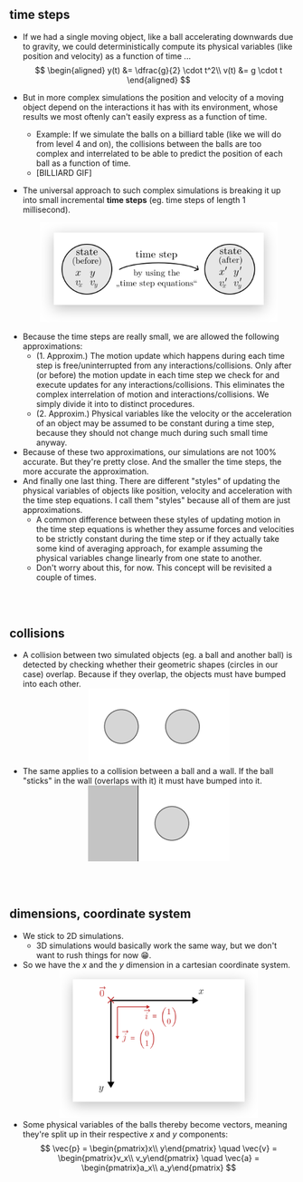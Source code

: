 ## time steps
+ If we had a single moving object, like a ball accelerating downwards due to gravity, we could deterministically compute its physical variables (like position and velocity) as a function of time ...
$$
\begin{aligned}
y(t) &= \dfrac{g}{2} \cdot t^2\\
v(t) &= g \cdot t
\end{aligned}
$$
+ But in more complex simulations the position and velocity of a moving object depend on the interactions it has with its environment, whose results we most oftenly can't easily express as a function of time.
  - Example: If we simulate the balls on a billiard table (like we will do from level 4 and on), the collisions between the balls are too complex and interrelated to be able to predict the position of each ball as a function of time.
  - [BILLIARD GIF]
+ The universal approach to such complex simulations is breaking it up into small incremental **time steps** (eg. time steps of length 1 millisecond).

  <div align="center"><img src="img/level-0-time-step-diagram.svg" alt="level-0-time-step-diagram" width="420" /></div>

<!-- + A methodology quite similar to the concept of [numerical integration](https://en.wikipedia.org/wiki/Numerical_integration) and the [Riemann integral](https://en.wikipedia.org/wiki/Riemann_integral). -->

+ Because the time steps are really small, we are allowed the following approximations:
  * (1. Approxim.) The motion update which happens during each time step is free/uninterrupted from any interactions/collisions. Only after (or before) the motion update in each time step we check for and execute updates for any interactions/collisions. This eliminates the complex interrelation of motion and interactions/collisions. We simply divide it into to distinct procedures.
  * (2. Approxim.) Physical variables like the velocity or the acceleration of an object may be assumed to be constant during a time step, because they should not change much during such small time anyway.
+ Because of these two approximations, our simulations are not 100% accurate. But they're pretty close. And the smaller the time steps, the more accurate the approximation.
+ And finally one last thing. There are different "styles" of updating the physical variables of objects like position, velocity and acceleration with the time step equations. I call them "styles" because all of them are just approximations.
  - A common difference between these styles of updating motion in the time step equations is whether they assume forces and velocities to be strictly constant during the time step or if they actually take some kind of averaging approach, for example assuming the physical variables change linearly from one state to another.
  - Don't worry about this, for now. This concept will be revisited a couple of times.
<!--
+ Example:
  - The most simple and straight-forward way of doing a motion update is computing the sum of forces on our object based on the current state, then compute the acceleration equivalent of that force, then assume this acceleration to be constant for the period of this time step and compute the velocity for after the time step, then use this new velocity or the old velocity to compute the new position of the object after the time step.
  - A more advanced
+ We will explore different styles of motion updates in the following levels. For now, just understand that there is not one right way to do it.
+ A critical characteristic of update rules in general is that update rules are () not right or wrong. All update rule sets are only approximations, or "styles" to simulate something.
+ They differ in ..
  - complexity (less is better)
  - and accuracy/realism (more is better)
+ [NOT TESTED YET] it seems like there is always a clear winner in terams of accuracy, but it's usually the most complex, and it depends on the circumstance how much we can step down and still have accurate results
+ The accuracy and realism of a set of update rules depends on the concrete circumstances in your simulation.
  - See "Level 3 - Wall Collisions Deterministic" as a good example for that. Especially if you compare with "XXXXXX" (Level 6? averaged velocities for spring collisions)
+ So you have to assess which update rules are best suited for your simulation. It's not always that easy.
  - Either you go the theoretical path, trying to figure out on paper which appromixations are most accurate, ..
  - or you go the practical path, simply piting different update rule sets against each other and comparing their results (which is often easier and faster, but may leave some insights undiscovered).
-->
<br><br>



## collisions
+ A collision between two simulated objects (eg. a ball and another ball) is detected by checking whether their geometric shapes (circles in our case) overlap. Because if they overlap, the objects must have bumped into each other.
  <div align="center"><img src="img/level-0-collision-diagram-(1).gif" alt="level-0-collision-diagram-(1)" width="250" /></div>
+ The same applies to a collision between a ball and a wall. If the ball "sticks" in the wall (overlaps with it) it must have bumped into it.
  <div align="center"><img src="img/level-0-collision-diagram-(2).gif" alt="level-0-collision-diagram-(2)" width="250" /></div>

<br><br>



## dimensions, coordinate system
+ We stick to 2D simulations.
  - 3D simulations would basically work the same way, but we don't want to rush things for now 😁.
+ So we have the $x$ and the $y$ dimension in a cartesian coordinate system.
  <div align="center"><img src="img/level-0-coordinate-system.svg" alt="level-0-coordinate-system" width="350" /></div>
+ Some physical variables of the balls thereby become vectors, meaning they're split up in their respective $x$ and $y$ components:
$$
\vec{p} = \begin{pmatrix}x\\ y\end{pmatrix} \quad
\vec{v} = \begin{pmatrix}v_x\\ v_y\end{pmatrix} \quad
\vec{a} = \begin{pmatrix}a_x\\ a_y\end{pmatrix}
$$

<br><br>
